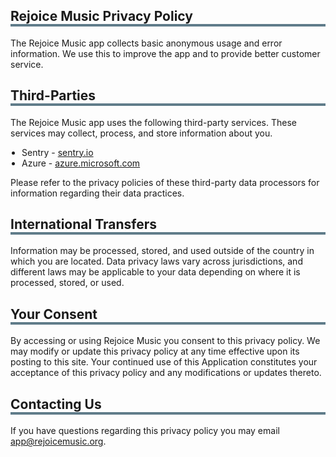 <meta name="robots" content="noindex">
<style>
  h1 {
    display: none;  
  }
  h2 {
    border-bottom: 4px solid #607c8a !important;
  }
  ul {
    padding-left: 18px;
  }
</style>


## Rejoice Music Privacy Policy

The Rejoice Music app collects basic anonymous usage and error information. We use this to improve the app and to provide better customer service.


## Third-Parties

The Rejoice Music app uses the following third-party services. These services may collect, process, and store information about you.

- Sentry - [sentry.io](https://sentry.io/)
- Azure - [azure.microsoft.com](https://azure.microsoft.com/)

Please refer to the privacy policies of these third-party data processors for information regarding their data practices.


## International Transfers

Information may be processed, stored, and used outside of the country in which you are located. Data privacy laws vary across jurisdictions, and different laws may be applicable to your data depending on where it is processed, stored, or used.


## Your Consent

By accessing or using Rejoice Music you consent to this privacy policy. We may modify or update this privacy policy at any time effective upon its posting to this site. Your continued use of this Application constitutes your acceptance of this privacy policy and any modifications or updates thereto.


## Contacting Us

If you have questions regarding this privacy policy you may email app@rejoicemusic.org.